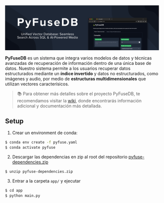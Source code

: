 ![](./docs/banner.png)

**PyFuseDB** es un sistema que integra varios modelos de datos y técnicas avanzadas de recuperación de información dentro de una única base de datos. Nuestro sistema permite a los usuarios recuperar datos estructurados mediante un **índice invertido** y datos no estructurados, como imágenes y audio, por medio de **estructuras multidimensionales** que utilizan vectores caracterísicos.

> 📚 Para obtener más detalles sobre el proyecto PyFuseDB, te recomendamos visitar la [wiki](https://github.com/kaloslazo/PyFuseDB/wiki), donde encontrarás información adicional y documentación más detallada.

## Setup

1. Crear un environment de conda:
```bash
$ conda env create -f pyfuse.yaml
$ conda activate pyfuse
```

2. Descargar las dependencias en zip al root del repositorio [pyfuse-dependencies.zip](https://drive.google.com/file/d/1JRl4dTjymoYs_7hPuOerGOmSyvbSlTZm/view?usp=sharing)
```bash
$ unzip pyfuse-dependencies.zip
```

3. Entrar a la carpeta `app/` y ejecutar
```bash
$ cd app
$ python main.py
```

